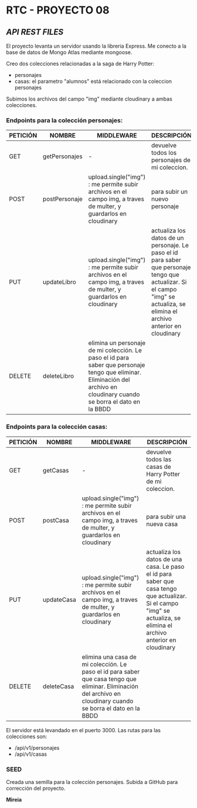# RTC - PROYECTO 08

## _API REST FILES_

El proyecto levanta un servidor usando la libreria Express. Me conecto a la base de datos de Mongo Atlas mediante mongoose.

Creo dos colecciones relacionadas a la saga de Harry Potter:

- personajes
- casas: el parametro "alumnos" está relacionado con la coleccion personajes

Subimos los archivos del campo "img" mediante cloudinary a ambas colecciones.

### Endpoints para la colección personajes:

| PETICIÓN | NOMBRE        | MIDDLEWARE                                                                                                                                                                | DESCRIPCIÓN                                                                                                                                                                    |
| -------- | ------------- | ------------------------------------------------------------------------------------------------------------------------------------------------------------------------- | ------------------------------------------------------------------------------------------------------------------------------------------------------------------------------ |
| GET      | getPersonajes | -                                                                                                                                                                         | devuelve todos los personajes de mi coleccion.                                                                                                                                 |
| POST     | postPersonaje | upload.single("img") : me permite subir archivos en el campo img, a traves de multer, y guardarlos en cloudinary                                                          | para subir un nuevo personaje                                                                                                                                                  |
| PUT      | updateLibro   | upload.single("img") : me permite subir archivos en el campo img, a traves de multer, y guardarlos en cloudinary                                                          | actualiza los datos de un personaje. Le paso el id para saber que personaje tengo que actualizar. Si el campo "img" se actualiza, se elimina el archivo anterior en cloudinary |
| DELETE   | deleteLibro   | elimina un personaje de mi colección. Le paso el id para saber que personaje tengo que eliminar. Eliminación del archivo en cloudinary cuando se borra el dato en la BBDD |

### Endpoints para la colección casas:

| PETICIÓN | NOMBRE     | MIDDLEWARE                                                                                                                                                       | DESCRIPCIÓN                                                                                                                                                           |
| -------- | ---------- | ---------------------------------------------------------------------------------------------------------------------------------------------------------------- | --------------------------------------------------------------------------------------------------------------------------------------------------------------------- |
| GET      | getCasas   | -                                                                                                                                                                | devuelve todos las casas de Harry Potter de mi coleccion.                                                                                                             |
| POST     | postCasa   | upload.single("img") : me permite subir archivos en el campo img, a traves de multer, y guardarlos en cloudinary                                                 | para subir una nueva casa                                                                                                                                             |
| PUT      | updateCasa | upload.single("img") : me permite subir archivos en el campo img, a traves de multer, y guardarlos en cloudinary                                                 | actualiza los datos de una casa. Le paso el id para saber que casa tengo que actualizar. Si el campo "img" se actualiza, se elimina el archivo anterior en cloudinary |
| DELETE   | deleteCasa | elimina una casa de mi colección. Le paso el id para saber que casa tengo que eliminar. Eliminación del archivo en cloudinary cuando se borra el dato en la BBDD |

El servidor está levandado en el puerto 3000.
Las rutas para las colecciones son:

- /api/v1/personajes
- /api/v1/casas

### SEED

Creada una semilla para la colección personajes.
Subida a GitHub para corrección del proyecto.

**Mireia**
